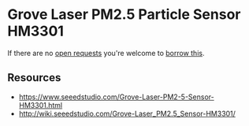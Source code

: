 # Grove Laser PM2.5 Particle Sensor HM3301
If there are no [open requests](../../../../issues?q=is%3Aissue+is%3Aopen+%22Grove+Laser+PM2.5+Particle+Sensor+HM3301%22+in%3Atitle) you're welcome to [borrow this](../../../../issues/new?title=Borrow+request+for+Grove+Laser+PM2.5+Particle+Sensor+HM3301&body=1+piece+of+%5Bthis%5D%28..%2Fblob%2Fmain%2F.%2FHardware%2FSensors%2FGrove_Laser_PM2.5_Particle_Sensor_HM3301.md%29+for+~2+weeks.).

## Resources
- https://www.seeedstudio.com/Grove-Laser-PM2-5-Sensor-HM3301.html
- http://wiki.seeedstudio.com/Grove-Laser_PM2.5_Sensor-HM3301/
